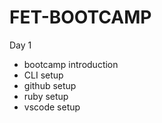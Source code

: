 # FET-BOOTCAMP

Day 1 

- bootcamp introduction 
- CLI setup 
- github setup 
- ruby setup 
- vscode setup 
